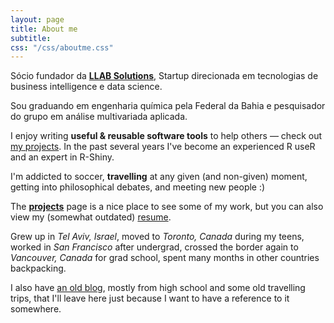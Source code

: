 ```yaml
---
layout: page
title: About me
subtitle: 
css: "/css/aboutme.css"
---
```


<p class="about-text">
<span class="fa fa-briefcase about-icon"></span>
Sócio fundador da <strong><a href="https://www.llabsolutions.com/">LLAB Solutions</a></strong>, Startup direcionada em tecnologias de business intelligence e data science.
</p>

<p class="about-text">
<span class="fa fa-graduation-cap about-icon"></span>
Sou graduando em engenharia química pela Federal da Bahia e pesquisador do grupo em análise multivariada aplicada. 
</p>

<p class="about-text">
<span class="fa fa-code about-icon"></span>
I enjoy writing <strong>useful & reusable software tools</strong> to help others &mdash; check out <a href="/projects">my projects</a>. In the past several years I've become an experienced R useR and an expert in R-Shiny.
</p>

<p class="about-text">
<span class="fa fa-heart about-icon"></span>
I'm addicted to soccer, <strong>travelling</strong> at any given (and non-given) moment, getting into philosophical debates,
and meeting new people :) 
</p>

<p class="about-text">
<span class="fa fa-file-text-o about-icon"></span>
The <strong><a href="/projects">projects</a></strong> page is a nice place to see some of my work, but you can also view my (somewhat outdated) <a href="/files/DeanAttaliResumeEU.pdf" target="_blank">resume</a>. 
</p>

<p class="about-text">
<span class="fa fa-globe about-icon"></span>
Grew up in <i>Tel Aviv, Israel</i>, moved to <i>Toronto, Canada</i> during my teens, worked in <i>San Francisco</i> after undergrad, crossed the border again to <i>Vancouver, Canada</i> for grad school, spent many months in other countries backpacking.
</p>

<p>I also have <a href="https://deanat78.wordpress.com/">an old blog</a>, mostly from high school and some old travelling trips, that I'll leave here just because I want to have a reference to it somewhere.</p>

